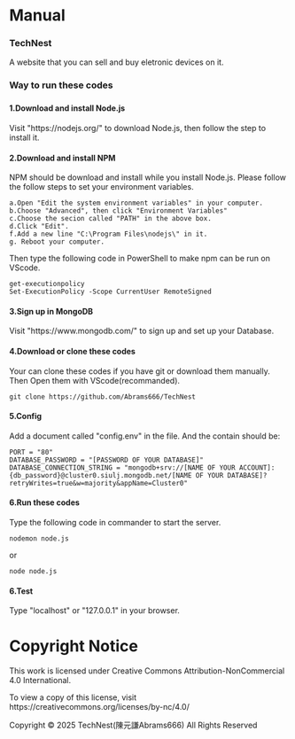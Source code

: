 <h1>Manual</h1>
<h3>TechNest</h3>
<p>A website that you can sell and buy eletronic devices on it.</p>

<h3>Way to run these codes<h3>
<h4>1.Download and install Node.js</h4>
<p>Visit "https://nodejs.org/" to download Node.js, then follow the step to install it.</p>

<h4>2.Download and install NPM</h4>
<p>NPM should be download and install while you install Node.js. Please follow the follow steps to set your environment variables.</p>
<code>a.Open "Edit the system environment variables" in your computer.
b.Choose "Advanced", then click "Environment Variables"
c.Choose the secion called "PATH" in the above box.
d.Click "Edit".
f.Add a new line "C:\Program Files\nodejs\" in it.
g. Reboot your computer.</code>
<p>Then type the following code in PowerShell to make npm can be run on VScode.</p>
<code>get-executionpolicy
Set-ExecutionPolicy -Scope CurrentUser RemoteSigned</code>

<h4>3.Sign up in MongoDB</h4>
<p>Visit "https://www.mongodb.com/" to sign up and set up your Database.<p>

<h4>4.Download or clone these codes</h4>
<p>Your can clone these codes if you have git or download them manually. Then Open them with VScode(recommanded).<p>
<code>git clone https://github.com/Abrams666/TechNest</code>

<h4>5.Config</h4>
<p>Add a document called "config.env" in the file. And the contain should be:</p>
<code>PORT = "80"
DATABASE_PASSWORD = "[PASSWORD OF YOUR DATABASE]"
DATABASE_CONNECTION_STRING = "mongodb+srv://[NAME OF YOUR ACCOUNT]:{db_password}@cluster0.siulj.mongodb.net/[NAME OF YOUR DATABASE]?retryWrites=true&w=majority&appName=Cluster0"</code>

<h4>6.Run these codes</h4>
<p>Type the following code in commander to start the server.</p>
<code>nodemon node.js</code>
<p>or</p>
<code>node node.js</code>

<h4>6.Test</h4>
<p>Type "localhost" or "127.0.0.1" in your browser.</p>

<h1>Copyright Notice </h1>
<p>This work is licensed under Creative Commons Attribution-NonCommercial 4.0 International.</p>
<p>To view a copy of this license, visit https://creativecommons.org/licenses/by-nc/4.0/</p>
<p>Copyright © 2025 TechNest(陳元謙Abrams666) All Rights Reserved</p>

